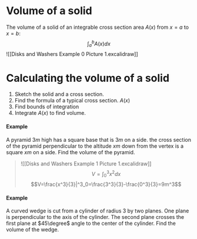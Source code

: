 # Volume of a solid
The volume of a solid of an integrable cross section area $A(x)$ from $x=a$ to $x=b$:
$$\int^b_aA(x)dx$$
![[Disks and Washers Example 0 Picture 1.excalidraw]]
# Calculating the volume of a solid
1. Sketch the solid and a cross section.
2. Find the formula of a typical cross section. $A(x)$
3. Find bounds of integration
4. Integrate $A(x)$ to find volume.
#### Example
A pyramid $3m$ high has a square base that is $3m$ on a side. the cross section of the pyramid perpendicular to the altitude $xm$ down from the vertex is a square $xm$ on a side. Find the volume of the pyramid.
> ![[Disks and Washers Example 1 Picture 1.excalidraw]]
> $$V=\int^3_0x^2dx$$$$V=\frac{x^3}{3}|^3_0=\frac{3^3}{3}-\frac{0^3}{3}=9m^3$$
#### Example
A curved wedge is cut from a cylinder of radius 3 by two planes. One plane is perpendicular to the axis of the cylinder. The second plane crosses the first plane at $45\degree$ angle to the center of the cylinder. Find the volume of the wedge.